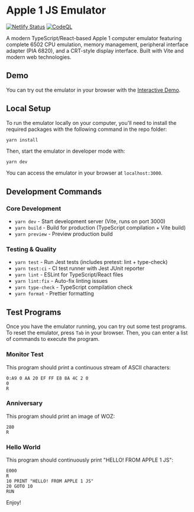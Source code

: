 # Apple 1 JS Emulator

[![Netlify Status](https://api.netlify.com/api/v1/badges/8dda601a-c4c2-4cde-80c4-bc08ffd6d18e/deploy-status)](https://app.netlify.com/sites/stidme/deploys)
[![CodeQL](https://github.com/stid/Apple1JS/actions/workflows/github-code-scanning/codeql/badge.svg)](https://github.com/stid/Apple1JS/actions/workflows/github-code-scanning/codeql)

A modern TypeScript/React-based Apple 1 computer emulator featuring complete 6502 CPU emulation, memory management, peripheral interface adapter (PIA 6820), and a CRT-style display interface. Built with Vite and modern web technologies.

## Demo

You can try out the emulator in your browser with the [Interactive Demo](https://stid.me).

## Local Setup

To run the emulator locally on your computer, you'll need to install the required packages with the following command in the repo folder:

``` ssh
yarn install
```

Then, start the emulator in developer mode with:

```bash
yarn dev
```

You can access the emulator in your browser at `localhost:3000`.

## Development Commands

### Core Development

- `yarn dev` - Start development server (Vite, runs on port 3000)
- `yarn build` - Build for production (TypeScript compilation + Vite build)
- `yarn preview` - Preview production build

### Testing & Quality

- `yarn test` - Run Jest tests (includes pretest: lint + type-check)
- `yarn test:ci` - CI test runner with Jest JUnit reporter
- `yarn lint` - ESLint for TypeScript/React files
- `yarn lint:fix` - Auto-fix linting issues
- `yarn type-check` - TypeScript compilation check
- `yarn format` - Prettier formatting

## Test Programs

Once you have the emulator running, you can try out some test programs. To reset the emulator, press `Tab` in your browser. Then, you can enter a list of commands to execute the program.

### Monitor Test

This program should print a continuous stream of ASCII characters:

```basic
0:A9 0 AA 20 EF FF E8 8A 4C 2 0
0
R
```

### Anniversary

This program should print an image of WOZ:

```basic
280
R
```

### Hello World

This program should continuously print "HELLO! FROM APPLE 1 JS":

```basic
E000
R
10 PRINT "HELLO! FROM APPLE 1 JS"
20 GOTO 10
RUN
```

Enjoy!
